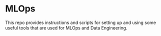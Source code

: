 # MLOps
This repo provides instructions and scripts for setting up and using some useful tools that are used for MLOps and Data Engineering. 

